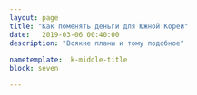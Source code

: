 ```yaml
---
layout: page
title: "Как поменять деньги для Южной Кореи"
date:   2019-03-06 00:40:00
description: "Всякие планы и тому подобное"
 
nametemplate:  k-middle-title
block: seven

---
```



